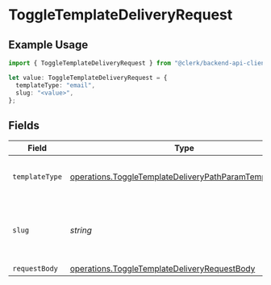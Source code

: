 # ToggleTemplateDeliveryRequest

## Example Usage

```typescript
import { ToggleTemplateDeliveryRequest } from "@clerk/backend-api-client/models/operations";

let value: ToggleTemplateDeliveryRequest = {
  templateType: "email",
  slug: "<value>",
};
```

## Fields

| Field                                                                                                                            | Type                                                                                                                             | Required                                                                                                                         | Description                                                                                                                      |
| -------------------------------------------------------------------------------------------------------------------------------- | -------------------------------------------------------------------------------------------------------------------------------- | -------------------------------------------------------------------------------------------------------------------------------- | -------------------------------------------------------------------------------------------------------------------------------- |
| `templateType`                                                                                                                   | [operations.ToggleTemplateDeliveryPathParamTemplateType](../../models/operations/toggletemplatedeliverypathparamtemplatetype.md) | :heavy_check_mark:                                                                                                               | The type of template to toggle delivery for                                                                                      |
| `slug`                                                                                                                           | *string*                                                                                                                         | :heavy_check_mark:                                                                                                               | The slug of the template for which to toggle delivery                                                                            |
| `requestBody`                                                                                                                    | [operations.ToggleTemplateDeliveryRequestBody](../../models/operations/toggletemplatedeliveryrequestbody.md)                     | :heavy_minus_sign:                                                                                                               | N/A                                                                                                                              |